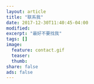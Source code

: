 ```yaml
---
layout: article
title: "联系我"
date: 2017-12-30T11:40:45-04:00
modified:
excerpt: "最好不要找我"
tags: []
image: 
  feature: contact.gif
  teaser:
  thumb:
share: false
ads: false
---
```

